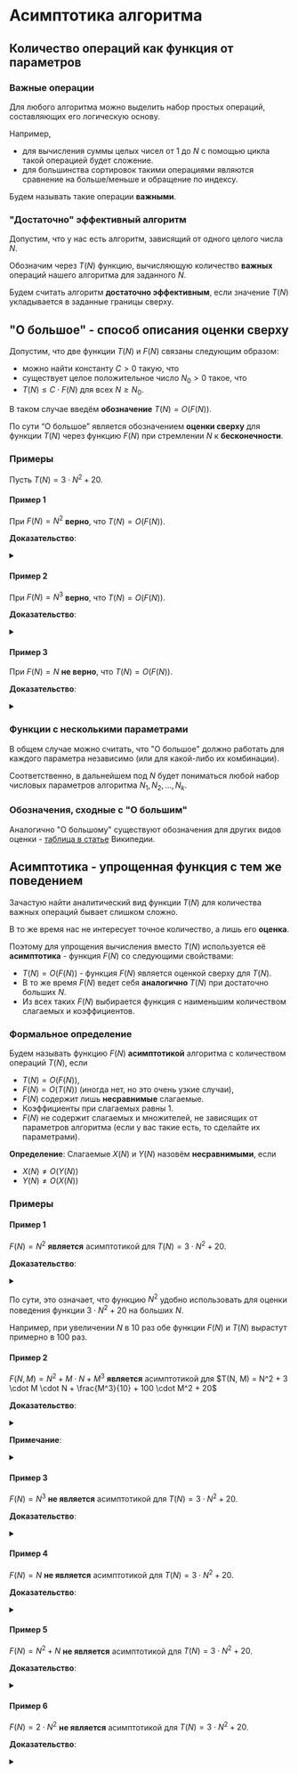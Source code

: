 # Асимптотика алгоритма

## Количество операций как функция от параметров

### Важные операции

Для любого алгоритма можно выделить набор простых операций, составляющих его логическую основу.

Например,

- для вычисления суммы целых чисел от $1$ до $N$ с помощью цикла такой операцией будет сложение.  
- для большинства сортировок такими операциями являются сравнение на больше/меньше и обращение по индексу.

Будем называть такие операции **важными**.

### "Достаточно" эффективный алгоритм

Допустим, что у нас есть алгоритм, зависящий от одного целого числа $N$.

Обозначим через $T(N)$ функцию, вычисляющую количество **важных** операций нашего алгоритма для заданного $N$.

Будем считать алгоритм **достаточно эффективным**, если значение $T(N)$ укладывается в заданные границы сверху.

## "О большое" - способ описания оценки сверху

Допустим, что две функции $T(N)$ и $F(N)$ связаны следующим образом:

- можно найти константу $C > 0$ такую, что
- существует целое положительное число $N_0 > 0$ такое, что
- $T(N) \le C \cdot F(N)$ для всех $N \ge N_0$.

В таком случае введём **обозначение** $T(N) = O(F(N))$.

По сути “О большое” является обозначением **оценки сверху** для функции $T(N)$ через функцию $F(N)$ при стремлении $N$ к **бесконечности**.

### Примеры

Пусть $T(N) = 3 \cdot N^2 + 20$.

#### Пример 1

При $F(N) = N^2$ **верно**, что $T(N) = O(F(N))$.

**Доказательство**:

<details> <summary> </summary>

- Пусть $C = 4$.
- Рассмотрим неравенство $(3 \cdot N^2 + 20) \le 4 \cdot N^2$.
- Из него следует, что $N^2 - 20 \ge 0$.
- Решением неравенства в целых положительных числах является $N \ge 5$. 
- Соответственно, для заданного $C = 4$ существует $N_0 = 5$, что для всех $N \ge N_0$ неравенство выполняется.

По сути это означает, что начиная с $N \ge 5$ выражение $4 \cdot N^2$ будет оценкой сверху для $(3 \cdot N^2 + 20)$.

</details>

#### Пример 2

При $F(N) = N^3$ **верно**, что $T(N) = O(F(N))$.

**Доказательство**:

<details> <summary> </summary>

- Пусть $C = 2$.
- Рассмотрим неравенство $(3 \cdot N^2 + 20) \le 2 \cdot N^3$.
- Можно показать, что в целых положительных числах данное неравенство имеет решение $N \ge 3$.
- Например, $3 \cdot 4^2 + 20 = 68$, а $2 \cdot 4^3 = 128$.
- Соответственно, для заданного $C = 2$ существует $N_0 = 3$, что для всех $N \ge N_0$ неравенство выполняется.

По сути это означает, что начиная с $N \ge 3$ выражение $2 \cdot N^3$ будет оценкой сверху для $(3 \cdot N^2 + 20)$.

</details>

#### Пример 3

При $F(N) = N$ **не верно**, что $T(N) = O(F(N))$.

**Доказательство**:

<details> <summary> </summary>

- Рассмотрим неравенство $(3 \cdot N^2 + 20) \le C \cdot N$.
- Из этого следует, что $3 \cdot N^2 - C \cdot N + 20 \le 0$.
- Так как неравенство квадратное, то вычислим дискриминант $D = C^2 - 4 \cdot 3 \cdot 20$.
- Целые положительные решения этого неравенства будут удовлетворять неравенству $N \le \frac{C - \sqrt{D}}{6}$.
- Видно, что для любой выбранной константы $C$ будет существовать ограничение сверху для $N$, после которой неравенство перестаёт выполняться.

По сути это означает, что ни для какого $C$ функция $C \cdot N$ не может быть оценкой сверху на достаточно больших $N$ для $(3 \cdot N^2 + 20)$.

</details>

### Функции с несколькими параметрами

В общем случае можно считать, что "О большое" должно работать для каждого параметра независимо (или для какой-либо их комбинации).

Соответственно, в дальнейшем под $N$ будет пониматься любой набор числовых параметров алгоритма $N_1, N_2, \dots, N_k$.

### Обозначения, сходные с "О большим"

Аналогично "О большому" существуют обозначения для других видов оценки - [таблица в статье](https://ru.wikipedia.org/wiki/«O»_большое_и_«o»_малое) Википедии.

## Асимптотика - упрощенная функция с тем же поведением

Зачастую найти аналитический вид функции $T(N)$ для количества важных операций бывает слишком сложно.

В то же время нас не интересует точное количество, а лишь его **оценка**.

Поэтому для упрощения вычисления вместо $T(N)$ используется её **асимптотика** - функция $F(N)$ со следующими свойствами:

- $T(N) = O(F(N))$ - функция $F(N)$ является оценкой сверху для $T(N)$.
- В то же время $F(N)$ ведет себя **аналогично** $T(N)$ при достаточно больших $N$.
- Из всех таких $F(N)$ выбирается функция с наименьшим количеством слагаемых и коэффициентов.

### Формальное определение

Будем называть функцию $F(N)$ **асимптотикой** алгоритма с количеством операций $T(N)$, если 

- $T(N) = O(F(N))$, 
- $F(N) = O(T(N))$ (иногда нет, но это очень узкие случаи), 
- $F(N)$ содержит лишь **несравнимые** слагаемые.
- Коэффициенты при слагаемых равны $1$.
- $F(N)$ не содержит слагаемых и множителей, не зависящих от параметров алгоритма (если у вас такие есть, то сделайте их параметрами).

**Определение**: Слагаемые $X(N)$ и $Y(N)$ назовём **несравнимыми**, если 

- $X(N) \ne O(Y(N))$
- $Y(N) \ne O(X(N))$

### Примеры

#### Пример 1

$F(N) = N^2$ **является** асимптотикой для $T(N) = 3 \cdot N^2 + 20$.

**Доказательство**:

<details> <summary> </summary>

- $T(N) = O(F(N))$ - см. пример 1 к определению "О большого".
- $F(N) = O(T(N))$ - существуют $C = 1$ и $N_0 = 1$ такие, что $N^2 \le 1 \cdot (3 \cdot N^2 + 2)$ для $N \ge 1$.
- Коэффициент при слагаемом $N^2$ равен $1$.
  
</details>

По сути, это означает, что функцию $N^2$ удобно использовать для оценки поведения функции $3 \cdot N^2 + 20$ на больших $N$.

Например, при увеличении $N$ в $10$ раз обе функции $F(N)$ и $T(N)$ вырастут примерно в $100$ раз.

#### Пример 2

$F(N, M) = N^2 + M \cdot N + M^3$ **является** асимптотикой для $T(N, M) = N^2 + 3 \cdot M \cdot N + \frac{M^3}{10} + 100 \cdot M^2 + 20$

**Доказательство**:

<details> <summary> </summary>

- $T(N, M) = O(F(N, M))$ - существуют $C = 3$, $N_0 = 1$ и $M_0 = 100$ такие, что

  $N^2 + 3 \cdot M \cdot N + \frac{M^3}{10} + 100 \cdot M^2 + 20 \le 4 \cdot (N^2 + M \cdot N + M^3)$ для $N \ge 1$ и $M \ge 100$.
  
- $F(N, M) = O(T(N, M))$ - cуществуют $C = 10$, $N_0 = 1$, $M_0 = 1$ такие, что

  $N^2 + M \cdot N + M^3 \le 10 \cdot (N^2 + 3 \cdot M \cdot N + \frac{M^3}{10} + 100 \cdot M^2 + 20)$ для $N \ge 1$ и $M \ge 1$.
  
- Коэффициенты при слагаемых $N^2$, $M \dot N$, $M^3$ равны $1$;
  
- $M^3$ сравнимо с $M^2$, поэтому $M^2$ не включено в $F(N, M)$.
  
- $20$ не зависит от параметров, поэтому $20$ не включено в $F(N, M)$.

</details>

**Примечание**:

<details> <summary> </summary>

Можно заметить, что 

- если $M \le N$, то $M \cdot N \le N^2$;
- если $N \le M$, то $M \cdot N \le M^3$.

Из чего можно сделать вывод, что на самом деле $F(N, M) = N^2 + M^3$. 

Да, такая оценка возможна, но в большинстве случаев вам будет достаточно простого способа анализа, приведенного в примере.

</details>

#### Пример 3

$F(N) = N^3$ **не является** асимптотикой для $T(N) = 3 \cdot N^2 + 20$.

**Доказательство**:

<details> <summary> </summary>

Не выполняется симметричность "О больших".

$F(N) \ne O(T(N))$: для всех $C \ge 0$ неравенство $N^3 \le C \cdot (3 \cdot N^2 + 2)$ выполняется только для $N \le 3 \cdot C$.

По сути $N^3$ является "оценкой сверху", но растёт значительно быстрее, чем $3 \cdot N^2 + 20$. 

Получается, что на больших $N$ оценка через $N^3$ будет слишком **пессимистичной** для анализа.

</details>

#### Пример 4

$F(N) = N$ **не является** асимптотикой для $T(N) = 3 \cdot N^2 + 20$.

**Доказательство**:

<details> <summary> </summary>
	
Не выполняется условие на "О большое".

$T(N) \ne O(F(N))$ - см. пример 3 из определения "О большого".

По сути, независимо от выбора $C$ функция $C \cdot N$ растёт значительно медленнее, чем $3 \cdot N^2 + 20$.

Получается, что на больших $N$ оценка через $С \cdot N$ будет слишком **оптимистичной** для анализа.

</details>

#### Пример 5

$F(N) = N^2 + N$ **не является** асимптотикой для $T(N) = 3 \cdot N^2 + 20$.

**Доказательство**:

<details> <summary> </summary>
	
Слагаемые $N^2$ и $N$ сравнимы между собой, так как $N = O(N^2)$.

Для простоты описания в асимптотике оставляют только **важные для оценки** слагаемые - в данном случае это $N^2$.

При проверке на "О большое" для функций $N^2$ и $N^2 + N$ будет отличаться лишь константа $C$ (но не факт её наличия).

</details>

#### Пример 6

$F(N) = 2 \cdot N^2$ **не является** асимптотикой для $T(N) = 3 \cdot N^2 + 20$.

**Доказательство**:

<details> <summary> </summary>
	
Коэффициент при слагаемом $N^2$ равен $2 \ne 1$.

Для простоты описания в качестве асимптотик используют функции без лишних коэффициентов - в данном случае это $N^2$.

При проверке на "О большое" для функций $N^2$ и $2 \cdot N^2$ будет отличаться лишь константа $C$ (но не факт её наличия).

</details>
